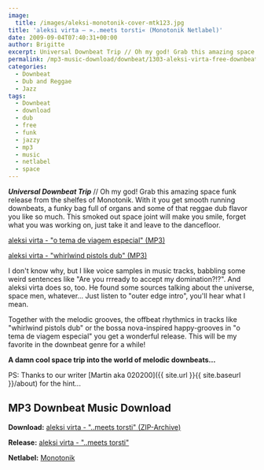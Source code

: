 ```yaml
---
image:
  title: /images/aleksi-monotonik-cover-mtk123.jpg
title: 'aleksi virta – »..meets torsti« (Monotonik Netlabel)'
date: 2009-09-04T07:40:31+00:00
author: Brigitte
excerpt: Universal Downbeat Trip // Oh my god! Grab this amazing space funk release from the shelfes of Monotonik. And you get smooth a funky bag of running downbeats.
permalink: /mp3-music-download/downbeat/1303-aleksi-virta-free-downbeat-music
categories:
  - Downbeat
  - Dub and Reggae
  - Jazz
tags:
  - Downbeat
  - download
  - dub
  - free
  - funk
  - jazzy
  - mp3
  - music
  - netlabel
  - space
---
```

***Universal Downbeat Trip*** // Oh my god! Grab this amazing space funk release from the shelfes of Monotonik. With it you get smooth running downbeats, a funky bag full of organs and some of that reggae dub flavor you like so much. This smoked out space joint will make you smile, forget what you was working on, just take it and leave to the dancefloor.

<!--mp3links-->


  
[aleksi virta - "o tema de viagem especial" (MP3)](http://de.scene.org/pub/music/groups/mono/mp3/%5bmtk123%5d-aleksi-virta-07-o-tema-da-viagem-espacial-da-carolina.mp3)
  
[aleksi virta - "whirlwind pistols dub" (MP3)](http://de.scene.org/pub/music/groups/mono/mp3/%5bmtk123%5d-aleksi-virta-06-whirlwind-pistols-dub.mp3)
  
<!--mp3linksend-->

<!--more-->

<!--adsense-->

I don't know why, but I like voice samples in music tracks, babbling some weird sentences like "Are you rrready to accept my domination?!?". And aleksi virta does so, too. He found some sources talking about the universe, space men, whatever... Just listen to "outer edge intro", you'll hear what I mean.

Together with the melodic grooves, the offbeat rhythmics in tracks like "whirlwind pistols dub" or the bossa nova-inspired happy-grooves in "o tema de viagem especial" you get a wonderful release. This will be my favorite in the downbeat genre for a while!

**A damn cool space trip into the world of melodic downbeats...**

PS: Thanks to our writer [Martin aka 020200]({{ site.url }}{{ site.baseurl }}/about) for the hint...

## MP3 Downbeat Music Download

**Download:** [aleksi virta - "..meets torsti" (ZIP-Archive)](http://www.archive.org/compress/mtk123)
  
**Release:** [aleksi virta - "..meets torsti"](http://www.mono211.com/content/releases/mtkmp123.html)
  
**Netlabel:** [Monotonik](http://www.monotonik.com)

<div id="_mcePaste" style="overflow: hidden; position: absolute; left: -10000px; top: 0px; width: 1px; height: 1px;">
  http://de.scene.org/pub/music/groups/mono/mp3/%5bmtk123%5d-aleksi-virta-06-whirlwind-pistols-dub.mp3
</div>
